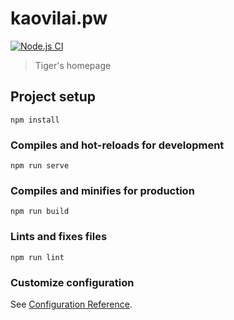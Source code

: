 # kaovilai.pw
[![Node.js CI](https://github.com/kaovilai/kaovilai.pw/actions/workflows/node.js.yml/badge.svg?branch=main)](https://github.com/kaovilai/kaovilai.pw/actions/workflows/node.js.yml)
> Tiger's homepage

## Project setup
```
npm install
```

### Compiles and hot-reloads for development
```
npm run serve
```

### Compiles and minifies for production
```
npm run build
```

### Lints and fixes files
```
npm run lint
```

### Customize configuration
See [Configuration Reference](https://cli.vuejs.org/config/).
